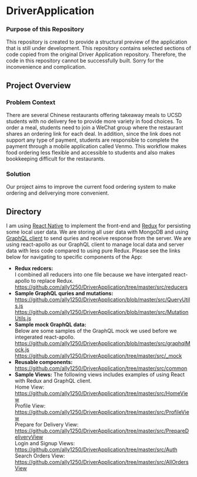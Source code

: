 # DriverApplication

### Purpose of this Repository
This repository is created to provide a structural preview of the application that is still under development. This repository contains selected sections of code copied from the original Driver Application repository. Therefore, the code in this repository cannot be successfully built. Sorry for the inconvenience and complication.

## Project Overview
### Problem Context
There are several Chinese restaurants offering takeaway meals to UCSD students with no delivery fee to provide more variety in food choices. To order a meal, students need to join a WeChat group where the restaurant shares an ordering link for each deal. In addition, since the link does not support any type of payment, students are responsible to complete the payment through a mobile application called Venmo. This workflow makes food ordering less flexible and accessible to students and also makes bookkeeping difficult for the restaurants. 

### Solution
Our project aims to improve the current food ordering system to make ordering and deliverying more convenient. 

## Directory
I am using [React Native](https://facebook.github.io/react-native/) to implement the front-end and [Redux](https://redux.js.org/introduction/getting-started) for persisting some local user data. We are storing all user data with MongoDB and using [GraphQL client](https://www.apollographql.com/docs/react/) to send quries and receive response from the server. We are using react-apollo as our GraphQL client to manage local data and server data with less code compared to using pure Redux. 
Please see the links below for navigating to specific components of the App:
* **Redux redcers:** <br />
I combined all reducers into one file because we have intergated react-apollo to replace Redux. <br />
https://github.com/ally1250/DriverApplication/tree/master/src/reducers
* **Sample GraphQL quries and mutations:** <br />
https://github.com/ally1250/DriverApplication/blob/master/src/QueryUtils.js
https://github.com/ally1250/DriverApplication/blob/master/src/MutationUtils.js
* **Sample mock GraphQL data:** <br />
Below are some samples of the GraphQL mock we used before we integerated react-apollo.
https://github.com/ally1250/DriverApplication/blob/master/src/graphqlMock.js <br />
https://github.com/ally1250/DriverApplication/tree/master/src/_mock <br />
* **Reusable components:**
https://github.com/ally1250/DriverApplication/tree/master/src/common
* **Sample Views:**
The following views includes examples of using React with Redux and GraphQL client. <br />
Home View: https://github.com/ally1250/DriverApplication/tree/master/src/HomeView <br />
Profile View: https://github.com/ally1250/DriverApplication/tree/master/src/ProfileView <br />
Prepare for Delivery View: https://github.com/ally1250/DriverApplication/tree/master/src/PrepareDeliveryView <br />
Login and Signup Views: https://github.com/ally1250/DriverApplication/tree/master/src/Auth <br />
Search Orders View: https://github.com/ally1250/DriverApplication/tree/master/src/AllOrdersView <br />

